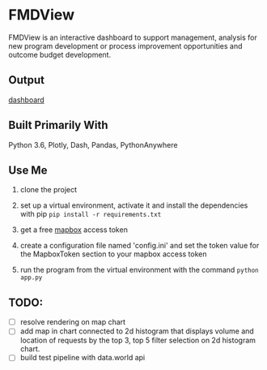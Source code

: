 # FMDView
FMDView is an interactive dashboard to support management, analysis for new program development or process improvement opportunities and outcome budget development.   

## Output
[dashboard](https://blima06.pythonanywhere.com/)


## Built Primarily With
Python 3.6, Plotly, Dash, Pandas, PythonAnywhere

## Use Me
1. clone the project
2. set up a virtual environment, activate it and install the dependencies with pip ```pip install -r requirements.txt```
3. get a free [mapbox](https://www.mapbox.com/help/how-access-tokens-work/) access token
4. create a configuration file named 'config.ini' and set the token value for the MapboxToken section to your mapbox access token

9. run the program from the virtual environment with the command ```python app.py```

## TODO:
* [ ] resolve rendering on map chart  
* [ ] add map in chart connected to 2d histogram that displays volume and location of requests by the top 3, top 5 filter selection on 2d histogram chart.
* [ ] build test pipeline with data.world api
